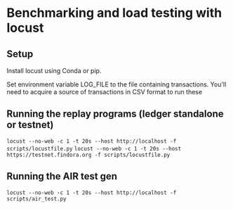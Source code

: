 # Benchmarking and load testing with locust

## Setup
Install locust using Conda or pip.

Set environment variable LOG_FILE to the file containing transactions. You'll need to acquire a source of transactions in CSV format to run these

## Running the replay programs (ledger standalone or testnet)

`locust --no-web -c 1 -t 20s --host http://localhost -f scripts/locustfile.py`
`locust --no-web -c 1 -t 20s --host https://testnet.findora.org -f scripts/locustfile.py`

## Running the AIR test gen

`locust --no-web -c 1 -t 20s --host http://localhost -f scripts/air_test.py`

